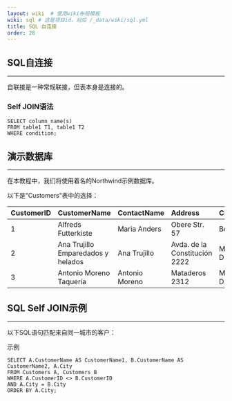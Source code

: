 ```yaml
---
layout: wiki  # 使用wiki布局模板
wiki: sql # 这是项目id，对应 /_data/wiki/sql.yml
title: SQL 自连接
order: 28
---
```


## SQL自连接

------

自联接是一种常规联接，但表本身是连接的。

### Self JOIN语法

```
SELECT column_name(s)
FROM table1 T1, table1 T2
WHERE condition;
```

## 演示数据库

------

在本教程中，我们将使用着名的Northwind示例数据库。

以下是"Customers"表中的选择：

| CustomerID | CustomerName                       | ContactName    | Address                       | City        | PostalCode | Country |
| :--------- | :--------------------------------- | :------------- | :---------------------------- | :---------- | :--------- | :------ |
| 1          | Alfreds Futterkiste                | Maria Anders   | Obere Str. 57                 | Berlin      | 12209      | Germany |
| 2          | Ana Trujillo Emparedados y helados | Ana Trujillo   | Avda. de la Constitución 2222 | México D.F. | 05021      | Mexico  |
| 3          | Antonio Moreno Taquería            | Antonio Moreno | Mataderos 2312                | México D.F. | 05023      | Mexico  |

## SQL Self JOIN示例

------

以下SQL语句匹配来自同一城市的客户：

示例

```
SELECT A.CustomerName AS CustomerName1, B.CustomerName AS CustomerName2, A.City
FROM Customers A, Customers B
WHERE A.CustomerID <> B.CustomerID
AND A.City = B.City 
ORDER BY A.City;
```
